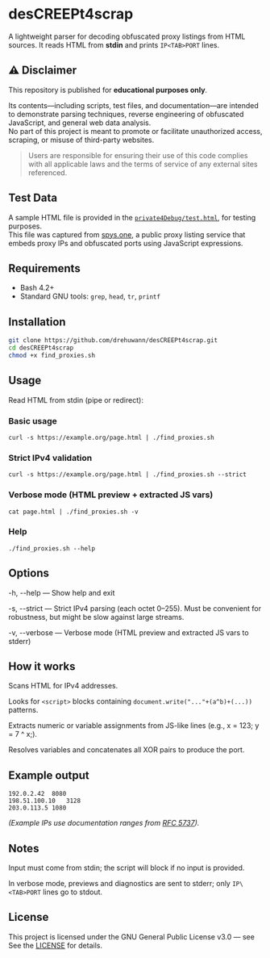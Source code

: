 # desCREEPt4scrap
A lightweight parser for decoding obfuscated proxy listings from HTML sources.
It reads HTML from **stdin** and prints `IP<TAB>PORT` lines.

## ⚠️ Disclaimer
This repository is published for **educational purposes only**.

Its contents—including scripts, test files, and documentation—are intended to demonstrate parsing techniques, reverse engineering of obfuscated JavaScript, and general web data analysis.  
No part of this project is meant to promote or facilitate unauthorized access, scraping, or misuse of third-party websites.

> Users are responsible for ensuring their use of this code complies with all applicable laws and the terms of service of any external sites referenced.

## Test Data
A sample HTML file is provided in the [`private4Debug/test.html`](private4Debug/test.html), for testing purposes.  
This file was captured from [spys.one](https://spys.one), a public proxy listing service that embeds proxy IPs and obfuscated ports using JavaScript expressions.

## Requirements
- Bash 4.2+
- Standard GNU tools: `grep`, `head`, `tr`, `printf`

## Installation
``` bash
git clone https://github.com/drehuwann/desCREEPt4scrap.git
cd desCREEPt4scrap
chmod +x find_proxies.sh
```

## Usage
Read HTML from stdin (pipe or redirect):

### Basic usage
`curl -s https://example.org/page.html | ./find_proxies.sh`

### Strict IPv4 validation
`curl -s https://example.org/page.html | ./find_proxies.sh --strict`

### Verbose mode (HTML preview + extracted JS vars)
`cat page.html | ./find_proxies.sh -v`

### Help
`./find_proxies.sh --help`

## Options
-h, --help — Show help and exit

-s, --strict — Strict IPv4 parsing (each octet 0–255). Must be convenient for robustness, but might be slow against large streams.

-v, --verbose — Verbose mode (HTML preview and extracted JS vars to stderr)

## How it works
Scans HTML for IPv4 addresses.

Looks for `<script>` blocks containing `document.write("..."+(a^b)+(...))` patterns.

Extracts numeric or variable assignments from JS-like lines (e.g., x = 123; y = 7 ^ x;).

Resolves variables and concatenates all XOR pairs to produce the port.

## Example output
```text
192.0.2.42  8080
198.51.100.10   3128
203.0.113.5 1080
```
*(Example IPs use documentation ranges from [RFC 5737](https://datatracker.ietf.org/doc/html/rfc5737)).*

## Notes
Input must come from stdin; the script will block if no input is provided.

In verbose mode, previews and diagnostics are sent to stderr; only `IP\<TAB>PORT` lines go to stdout.

## License
This project is licensed under the GNU General Public License v3.0 — see See the [LICENSE](LICENSE) for details.
